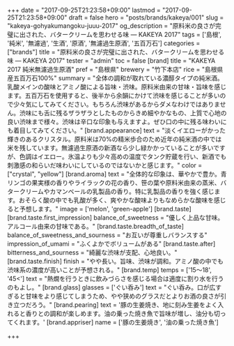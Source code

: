 +++
date = "2017-09-25T21:23:58+09:00"
lastmod = "2017-09-25T21:23:58+09:00"
draft = false
hero = "posts/brands/kakeya/001"
slug = "kakeya-gohyakumangoku-juuu-2017"
og_description = "原料米の良さが完璧に出された、バタークリームを思わせる味 — KAKEYA 2017"
tags = ['島根', '純米', '無濾過', '生酒', '原酒', '無濾過生原酒', '五百万石']
categories = ["brands"]
title = "原料米の良さが完璧に出された、バタークリームを思わせる味 — KAKEYA 2017"
tester = "admin"
toc = false
[brand]
  title = "KAKEYA 2017 純米無濾過生原酒"
  pref = "島根県"
  brewery = "竹下本店"
  rice = "島根県産五百万石100%"
  summary = "全体の調和が取れている濃醇タイプの純米酒。乳酸メインの酸味とアミノ酸による旨味・渋味。原料米由来の甘味・旨味を感じます。五百万石を使用すると、後半から余韻にかけて渋味を感じることが多いので少々気にしてみてください。もちろん渋味があるからダメなわけではありません。渋味にも舌に残るザラザラとしたものからきめ細やかなもの、上質で心地の良い渋味まで様々。渋味は辛口な印象も与えますよ。ぜひ口の中に残る味わいにも着目してみてください。"
  [brand.appearance]
    text = "淡くイエローがかった輝きのあるクリスタル。原料米は70%の精米歩合のため近年の純米酒の中では米を残しています。無濾過生原酒の新酒なら少し緑かかっていることが多いですが、色調はイエロー。氷温よりも少々高めの温度でタンク貯蔵を行い、新酒でも刺激感の和らいだ味わいにしているのではないかと感じます。"
    color = ["crystal", "yellow"]
  [brand.aroma]
    text = "全体的な印象は、華やかで豊か。青リンゴの果実様の香りやライラックの花の香り、笹の葉や原料米由来の蒸米、バタークリームやカマンベールの乳製品の香り。特に乳製品の香りを強く感じます。おそらく酸の中でも乳酸が多く、爽やかな酸味よりもなめらかな酸味を感じると予想します。"
    image = ['melon', 'green-apple']
  [brand.taste]
    [brand.taste.first_impression]
      balance_of_sweetness = "優しく上品な甘味。アルコール由来の甘味である。"
    [brand.taste.breadth_of_taste]
      balance_of_sweetness_and_sourness = "お互いが尊重しバランスする"
      impression_of_umami = "ふくよかでボリュームがある"
    [brand.taste.after]
      bitterness_and_sourness = "綺麗な渋味が支配、心地良い。"
    [brand.taste.finish]
      finish = "やや長い。旨味、渋味が調和。アミノ酸の中でも渋味系の濃度が高いことが予想される。"
  [brand.temp]
    temps = ['15〜18', '45<']
    text = "熱燗を行うときに飲みづらさを感じる場合は適度に割り水を行うのもよし。"
  [brand.glass]
    glasses = ['ぐい呑み']
    text = "ぐい呑み。口が広すぎると甘味をより感じてしまうため、やや狭めのグラスだとよりお酒の良さが引き立つだろう。"
  [brand.pearing]
    text = '豚の生姜焼き、地に刻み生姜をよく入れると香りとの調和が楽しめます。油の乗った焼き魚で旨味が増し、油分も切ってくれます。'
  [brand.appriser]
    name = ['豚の生姜焼き', '油の乗った焼き魚']

+++
